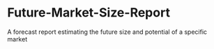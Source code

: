 # Future-Market-Size-Report
A forecast report estimating the future size and potential of a specific market
